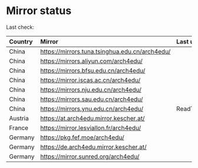 <script src="./time.js"></script>
# Mirror status
Last check: <script type="text/javascript">localize(1682738281.456119);</script>

|Country|Mirror|Last update|
|:------|:-----|:----------|
|China|https://mirrors.tuna.tsinghua.edu.cn/arch4edu/|<script type="text/javascript">localize(1682706527);</script>|
|China|https://mirrors.aliyun.com/arch4edu/|<script type="text/javascript">localize(1682706527);</script>|
|China|https://mirrors.bfsu.edu.cn/arch4edu/|<script type="text/javascript">localize(1682706527);</script>|
|China|https://mirror.iscas.ac.cn/arch4edu/|<script type="text/javascript">localize(1682706527);</script>|
|China|https://mirrors.nju.edu.cn/arch4edu/|<script type="text/javascript">localize(1682663512);</script>|
|China|https://mirrors.sau.edu.cn/arch4edu/|<script type="text/javascript">localize(1673850842);</script>|
|China|https://mirrors.ynu.edu.cn/arch4edu/|ReadTimeout|
|Austria|https://at.arch4edu.mirror.kescher.at/|<script type="text/javascript">localize(1682706527);</script>|
|France|https://mirror.lesviallon.fr/arch4edu/|<script type="text/javascript">localize(1682706527);</script>|
|Germany|https://pkg.fef.moe/arch4edu/|<script type="text/javascript">localize(1682706527);</script>|
|Germany|https://de.arch4edu.mirror.kescher.at/|<script type="text/javascript">localize(1682706527);</script>|
|Germany|https://mirror.sunred.org/arch4edu/|<script type="text/javascript">localize(1682706527);</script>|

<script src="./tablefilter/tablefilter.js"></script>
<script src="./table.js"></script>